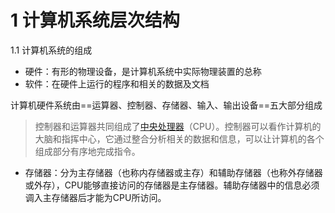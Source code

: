# 1 计算机系统层次结构
1.1 计算机系统的组成
- 硬件：有形的物理设备，是计算机系统中实际物理装置的总称
- 软件：在硬件上运行的程序和相关的数据及文档

计算机硬件系统由==运算器、控制器、存储器、输入、输出设备==五大部分组成
> 控制器和运算器共同组成了[中央处理器](https://baike.baidu.com/item/%E4%B8%AD%E5%A4%AE%E5%A4%84%E7%90%86%E5%99%A8/284033?fromModule=lemma_inlink)（CPU）。控制器可以看作计算机的大脑和指挥中心，它通过整合分析相关的数据和信息，可以让计算机的各个组成部分有序地完成指令。

- 存储器：分为主存储器（也称内存储器或主存）和辅助存储器（也称外存储器或外存），CPU能够直接访问的存储器是主存储器。辅助存储器中的信息必须调入主存储器后才能为CPU所访问。